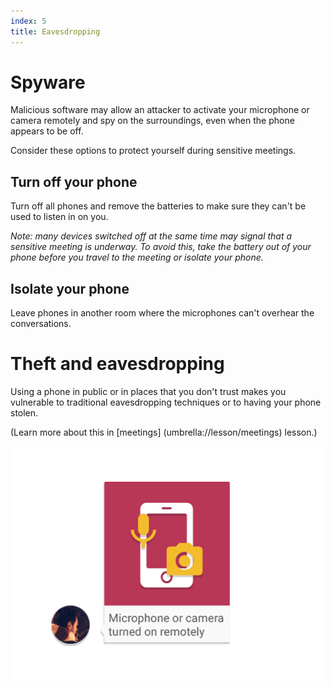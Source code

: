 ```yaml
---
index: 5
title: Eavesdropping
---
```

# Spyware

Malicious software may allow an attacker to activate your microphone or camera remotely and spy on the surroundings, even when the phone appears to be off. 

Consider these options to protect yourself during sensitive meetings.  

## Turn off your phone

Turn off all phones and remove the batteries to make sure they can't be used to listen in on you.

*Note: many devices switched off at the same time may signal that a sensitive meeting is underway. To avoid this, take the battery out of your phone before you travel to the meeting or isolate your phone.*

## Isolate your phone

Leave phones in another room where the microphones can't overhear the conversations. 

# Theft and eavesdropping

Using a phone in public or in places that you don't trust makes you vulnerable to traditional eavesdropping techniques or to having your phone stolen.

(Learn more about this in [meetings] (umbrella://lesson/meetings) lesson.)

![image](mobile5.png)